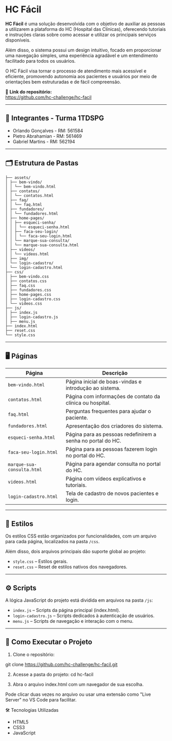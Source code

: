 # HC Fácil

**HC Fácil** é uma solução desenvolvida com o objetivo de auxiliar as pessoas a utilizarem a plataforma do HC (Hospital das Clínicas), oferecendo tutoriais e instruções claras sobre como acessar e utilizar os principais serviços disponíveis.

Além disso, o sistema possui um design intuitivo, focado em proporcionar uma navegação simples, uma experiência agradável e um entendimento facilitado para todos os usuários.

O HC Fácil visa tornar o processo de atendimento mais acessível e eficiente, promovendo autonomia aos pacientes e usuários por meio de orientações bem estruturadas e de fácil compreensão.



🔗 **Link do repositório:**  
https://github.com/hc-challenge/hc-facil

---

## 👥 Integrantes - Turma 1TDSPG

- Orlando Gonçalves - RM: 561584  
- Pietro Abrahamian - RM: 561469  
- Gabriel Martins - RM: 562194  

---

## 🗂 Estrutura de Pastas

```HC-FACIL/
├── assets/
│ ├── bem-vindo/
│ │ └── bem-vindo.html
│ ├── contatos/
│ │ └── contatos.html
│ ├── faq/
│ │ └── faq.html
│ ├── fundadores/
│ │ └── fundadores.html
│ ├── home-pages/
│ │ ├── esqueci-senha/
│ │ │ └── esqueci-senha.html
│ │ ├── faca-seu-login/
│ │ │ └── faca-seu-login.html
│ │ └── marque-sua-consulta/
│ │ └── marque-sua-consulta.html
│ ├── videos/
│ │ └── videos.html
│ ├── img/
│ └── login-cadastro/
│ └── login-cadastro.html
├── css/
│ ├── bem-vindo.css
│ ├── contatos.css
│ ├── faq.css
│ ├── fundadores.css
│ ├── home-pages.css
│ ├── login-cadastro.css
│ └── videos.css
├── js/
│ ├── index.js
│ ├── login-cadastro.js
│ ├── menu.js
├── index.html
├── reset.css
└── style.css
```
---

## 🖥 Páginas

| Página | Descrição |
|---------|----------|
| `bem-vindo.html` | Página inicial de boas-vindas e introdução ao sistema. |
| `contatos.html` | Página com informações de contato da clínica ou hospital. |
| `faq.html` | Perguntas frequentes para ajudar o paciente. |
| `fundadores.html` | Apresentação dos criadores do sistema. |
| `esqueci-senha.html` | Página para as pessoas redefinirem a senha no portal do HC. |
| `faca-seu-login.html` | Página para as pessoas fazerem login no portal do HC. |
| `marque-sua-consulta.html` | Página para agendar consulta no portal do HC. |
| `videos.html` | Página com vídeos explicativos e tutoriais. |
| `login-cadastro.html` | Tela de cadastro de novos pacientes e login. |

---

## 🎨 Estilos

Os estilos CSS estão organizados por funcionalidades, com um arquivo para cada página, localizados na pasta `/css`.

Além disso, dois arquivos principais dão suporte global ao projeto:

- `style.css` – Estilos gerais.
- `reset.css` – Reset de estilos nativos dos navegadores.

---

## ⚙️ Scripts

A lógica JavaScript do projeto está dividida em arquivos na pasta `/js`:

- `index.js` – Scripts da página principal (index.html).
- `login-cadastro.js` – Scripts dedicados à autenticação de usuários.
- `menu.js` – Scripts de navegação e interação com o menu.

---

## 🚀 Como Executar o Projeto

1. Clone o repositório:

git clone https://github.com/hc-challenge/hc-facil.git

2. Acesse a pasta do projeto:
cd hc-facil

3. Abra o arquivo index.html com um navegador de sua escolha.

Pode clicar duas vezes no arquivo ou usar uma extensão como "Live Server" no VS Code para facilitar.

🛠️ Tecnologias Utilizadas
- HTML5
- CSS3
- JavaScript


